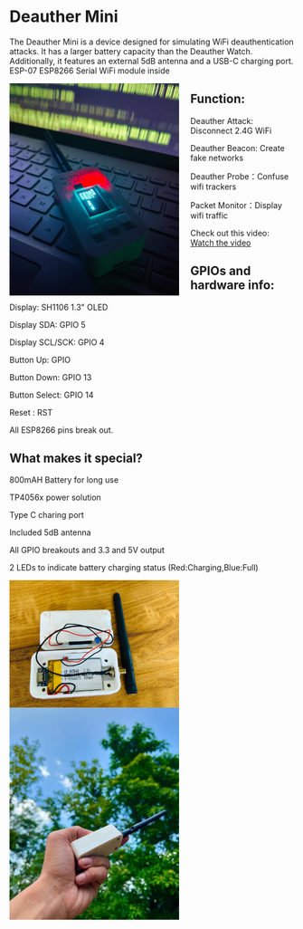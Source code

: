 # Deauther Mini

The Deauther Mini is a device designed for simulating WiFi deauthentication attacks. It has a larger battery capacity than the Deauther Watch. Additionally, it features an external 5dB antenna and a USB-C charging port. ESP-07 ESP8266 Serial WiFi module inside

<img src="https://github.com/0V-N/Seasides2025/blob/main/Images/Dmini1.jpg" alt=" Deauther mini" style="width: 300px; float: left; margin-right: 20px;">

## Function:
Deauther Attack: Disconnect 2.4G WiFi

Deauther Beacon: Create fake networks

Deauther Probe：Confuse wifi trackers

Packet Monitor：Display wifi traffic

Check out this video:  
[Watch the video](https://youtube.com/shorts/lIjerQwPFrY)  

## GPIOs and hardware info:
Display: SH1106 1.3" OLED

Display SDA: GPIO 5

Display SCL/SCK: GPIO 4

Button Up: GPIO 

Button Down: GPIO 13

Button Select: GPIO 14

Reset : RST

All ESP8266 pins break out.


## What makes it special?
800mAH Battery for long use

TP4056x power solution

Type C charing port

Included 5dB antenna

All GPIO breakouts and 3.3 and 5V output

2 LEDs to indicate battery charging status (Red:Charging,Blue:Full)

<img src="https://github.com/0V-N/Seasides2025/blob/main/Images/Deauther%20Mini%20Battery.jpg" alt="inside" style="width: 300px; float: left; margin-right: 20px;">

<img src="https://github.com/0V-N/Seasides2025/blob/main/Images/Dmini%20vnx.jpg" alt="vnx" style="width: 300px; float: left; margin-right: 20px;">

